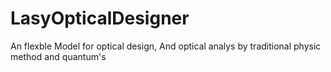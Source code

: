 # LasyOpticalDesigner
An flexble Model for optical design, And optical analys by traditional physic method and quantum's
